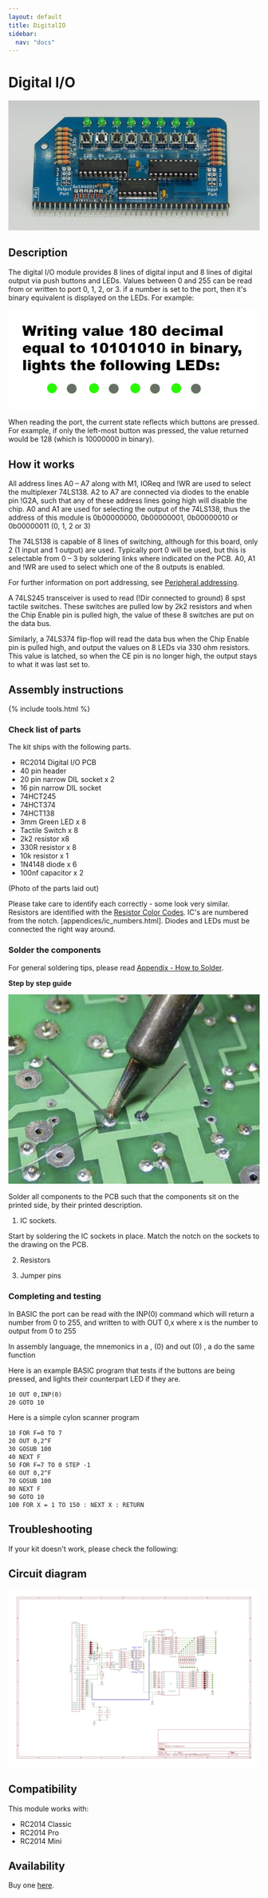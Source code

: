 ```yaml
---
layout: default
title: DigitalIO
sidebar:
  nav: "docs"
---
```


# Digital I/O

![](board1.jpg)

## Description

The digital I/O module provides 8 lines of digital input and 8 lines of digital output via push buttons and LEDs. Values between 0 and 255 can be read from or written to port 0, 1, 2, or 3. if a number is set to the port, then it's binary equivalent is displayed on the LEDs. For example:

![](leds.png)

When reading the port, the current state reflects which buttons are pressed. For example, if only the left-most button was pressed, the value returned would be 128 (which is 10000000 in binary).

## How it works

All address lines A0 – A7 along with M1, IOReq and !WR are used to select the multiplexer 74LS138. A2 to A7 are connected via diodes to the enable pin !G2A, such that any of these address lines going high will disable the chip. A0 and A1 are used for selecting the output of the 74LS138, thus the address of this module is 0b00000000, 0b00000001, 0b00000010 or 0b00000011 (0, 1, 2 or 3)

The 74LS138 is capable of 8 lines of switching, although for this board, only 2 (1 input and 1 output) are used. Typically port 0 will be used, but this is selectable from 0 – 3 by soldering links where indicated on the PCB. A0, A1 and !WR are used to select which one of the 8 outputs is enabled.

For further information on port addressing, see [Peripheral addressing](peripheral.html).

A 74LS245 transceiver is used to read (!Dir connected to ground) 8 spst tactile switches. These switches are pulled low by 2k2 resistors and when the Chip Enable pin is pulled high, the value of these 8 switches are put on the data bus.

Similarly, a 74LS374 flip-flop will read the data bus when the Chip Enable pin is pulled high, and output the values on 8 LEDs via 330 ohm resistors. This value is latched, so when the CE pin is no longer high, the output stays to what it was last set to.


## Assembly instructions

{% include tools.html %}

### Check list of parts

The kit ships with the following parts.

<ul>
<li>RC2014 Digital I/O PCB</li>
<li>40 pin header</li>
<li>20 pin narrow DIL socket x 2</li>
<li>16 pin narrow DIL socket</li>
<li>74HCT245</li>
<li>74HCT374</li>
<li>74HCT138</li>
<li>3mm Green LED x 8</li>
<li>Tactile Switch x 8</li>
<li>2k2 resistor x8</li>
<li>330R resistor x 8</li>
<li>10k resistor x 1</li>
<li>1N4148 diode x 6</li>
<li>100nf capacitor x 2</li>
</ul>


(Photo of the parts laid out)

 Please take care to identify each correctly - some look very similar. Resistors are identified with the [Resistor Color Codes](appendices/resistor_color_codes.htm). IC's are numbered from the notch. [appendices/ic_numbers.html]. Diodes and LEDs must be connected the right way around.


### Solder the components

For general soldering tips, please read [Appendix - How to Solder](appendices/soldering.html).

**Step by step guide**

![](soldering.png)

Solder all components to the PCB such that the components sit on the printed side, by their printed description.

1. IC sockets.

Start by soldering the IC sockets in place. Match the notch on the sockets to the drawing on the PCB.

2. Resistors

3. Jumper pins



### Completing and testing

In BASIC the port can be read with the INP(0) command which will return a number from 0 to 255, and written to with OUT 0,x where x is the number to output from 0 to 255

In assembly language, the mnemonics in a , (0) and out (0) , a do the same function

Here is an example BASIC program that tests if the buttons are being pressed, and lights their counterpart LED if they are.

```BASIC
10 OUT 0,INP(0)
20 GOTO 10
```

Here is a simple cylon scanner program

```BASIC
10 FOR F=0 TO 7
20 OUT 0,2^F
30 GOSUB 100
40 NEXT F
50 FOR F=7 TO 0 STEP -1
60 OUT 0,2^F
70 GOSUB 100
80 NEXT F
90 GOTO 10
100 FOR X = 1 TO 150 : NEXT X : RETURN
```


## Troubleshooting

If your kit doesn't work, please check the following:


## Circuit diagram

![](schematic.png)

## Compatibility

This module works with:

* RC2014 Classic
* RC2014 Pro
* RC2014 Mini


## Availability

Buy one [here](https://www.tindie.com/products/Semachthemonkey/digital-io-module-for-rc2014-z80-homebrew-computer/).
